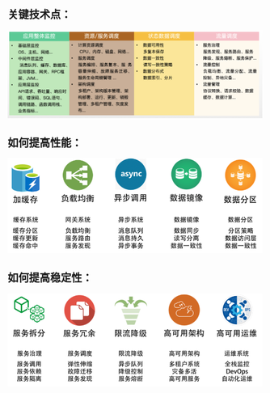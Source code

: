 ## 关键技术点：
![Img](docs/software-engineering/06-architecture/02-分布式与架构/attachments/01.分布式设计总纲/59126d4f653131ecf9769424078bd8c2_MD5.png)

## 如何提高性能：
![Img](docs/software-engineering/06-architecture/02-分布式与架构/attachments/01.分布式设计总纲/279648bcbed0416120174cca19a27f99_MD5.png)

## 如何提高稳定性：
![Img](docs/software-engineering/06-architecture/02-分布式与架构/attachments/01.分布式设计总纲/113e73caaf88b2090de90ecca9fe1d27_MD5.png)